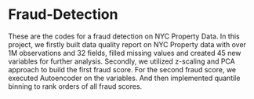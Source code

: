 # Fraud-Detection
These are the codes for a fraud detection on NYC Property Data. In this project, we firstly built data quality report on NYC Property data with over 1M observations and 32 fields, filled missing values and created 45 new variables for further analysis. Secondly, we utilized z-scaling and PCA approach to build the first fraud score. For the second fraud score, we executed Autoencoder on the variables. And then implemented quantile binning to rank orders of all fraud scores.
